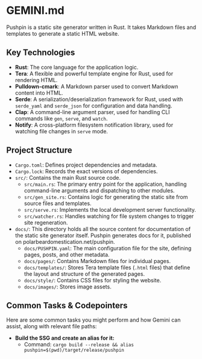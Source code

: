 # GEMINI.md

Pushpin is a static site generator written in Rust. It takes Markdown files and templates to generate a static HTML website.

## Key Technologies

* **Rust**: The core language for the application logic.
* **Tera**: A flexible and powerful template engine for Rust, used for rendering HTML.
* **Pulldown-cmark**: A Markdown parser used to convert Markdown content into HTML.
* **Serde**: A serialization/deserialization framework for Rust, used with `serde_yaml` and `serde_json` for configuration and data handling.
* **Clap**: A command-line argument parser, used for handling CLI commands like `gen`, `serve`, and `watch`.
* **Notify**: A cross-platform filesystem notification library, used for watching file changes in `serve` mode.

## Project Structure

* `Cargo.toml`: Defines project dependencies and metadata.
* `Cargo.lock`: Records the exact versions of dependencies.
* `src/`: Contains the main Rust source code.
  * `src/main.rs`: The primary entry point for the application, handling command-line arguments and dispatching to other modules.
  * `src/gen_site.rs`: Contains logic for generating the static site from source files and templates.
  * `src/serve.rs`: Implements the local development server functionality.
  * `src/watcher.rs`: Handles watching for file system changes to trigger site regeneration.
* `docs/`: This directory holds all the source content for documentation of the static site generator itself. Pushpin generates docs for it, published on polarbeardomestication.net/pushpin.
  * `docs/PUSHPIN.yaml`: The main configuration file for the site, defining pages, posts, and other metadata.
  * `docs/pages/`: Contains Markdown files for individual pages.
  * `docs/templates/`: Stores Tera template files (`.html` files) that define the layout and structure of the generated pages.
  * `docs/style/`: Contains CSS files for styling the website.
  * `docs/images/`: Stores image assets.

## Common Tasks & Codepointers

Here are some common tasks you might perform and how Gemini can assist, along with relevant file paths:

* **Build the SSG and create an alias for it:**
  * Command: `cargo build --release && alias pushpin=$(pwd)/target/release/pushpin`
